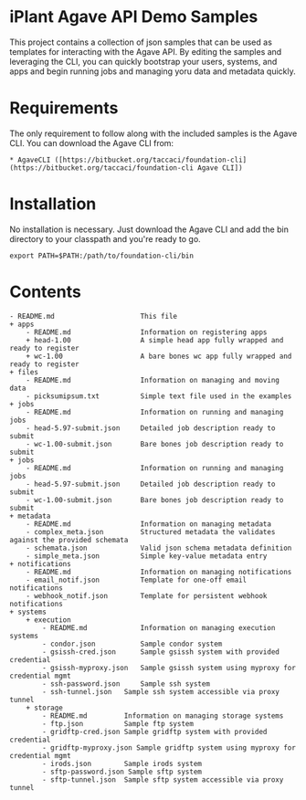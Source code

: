 iPlant Agave API Demo Samples
===================================================

This project contains a collection of json samples that can be used as templates for interacting with the Agave API. By editing the samples and leveraging the CLI, you can quickly bootstrap your users, systems, and apps and begin running jobs and managing yoru data and metadata quickly.


Requirements
=================

The only requirement to follow along with the included samples is the Agave CLI. You can download the Agave CLI from:

	* AgaveCLI ([https://bitbucket.org/taccaci/foundation-cli](https://bitbucket.org/taccaci/foundation-cli Agave CLI])
	
Installation
=================

No installation is necessary. Just download the Agave CLI and add the bin directory to your classpath and you're ready to go.

	export PATH=$PATH:/path/to/foundation-cli/bin
	

Contents
=================

	- README.md						This file
	+ apps
		- README.md					Information on registering apps
		+ head-1.00					A simple head app fully wrapped and ready to register
		+ wc-1.00					A bare bones wc app fully wrapped and ready to register
	+ files
		- README.md					Information on managing and moving data
		- picksumipsum.txt 			Simple text file used in the examples
	+ jobs
		- README.md					Information on running and managing jobs
		- head-5.97-submit.json		Detailed job description ready to submit
		- wc-1.00-submit.json		Bare bones job description ready to submit
	+ jobs
		- README.md					Information on running and managing jobs
		- head-5.97-submit.json		Detailed job description ready to submit
		- wc-1.00-submit.json		Bare bones job description ready to submit
	+ metadata
		- README.md					Information on managing metadata	
		- complex_meta.json			Structured metadata the validates against the provided schemata
		- schemata.json				Valid json schema metadata definition
		- simple_meta.json			Simple key-value metadata entry
	+ notifications
		- README.md					Information on managing notifications
		- email_notif.json			Template for one-off email notifications
		- webhook_notif.json		Template for persistent webhook notifications
	+ systems
		+ execution
			- README.md				Information on managing execution systems
			- condor.json			Sample condor system
			- gsissh-cred.json 		Sample gsissh system with provided credential
			- gsissh-myproxy.json 	Sample gsissh system using myproxy for credential mgmt
			- ssh-password.json 	Sample ssh system
			- ssh-tunnel.json	Sample ssh system accessible via proxy tunnel
		+ storage
			- README.md			Information on managing storage systems
			- ftp.json			Sample ftp system
			- gridftp-cred.json Sample gridftp system with provided credential
			- gridftp-myproxy.json Sample gridftp system using myproxy for credential mgmt
			- irods.json		Sample irods system
			- sftp-password.json Sample sftp system
			- sftp-tunnel.json	Sample sftp system accessible via proxy tunnel
		
		

